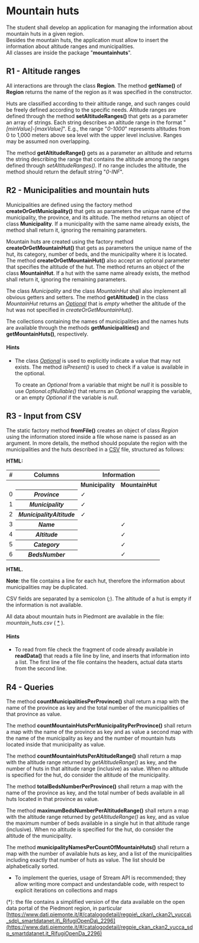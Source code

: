 Mountain huts
=============

The student shall develop an application for managing the information about mountain huts in a given region.  
Besides the mountain huts, the application must allow to insert the information about altitude ranges and municipalities.  
All classes are inside the package "**mountainhuts**".

R1 - Altitude ranges
--------------------

All interactions are through the class **Region**. The method **getName()** of **Region** returns the name of the region as it was specified in the constructor.

Huts are classified according to their altitude range, and such ranges could be freely defined according to the specific needs. Altitude ranges are defined through the method **setAltitudeRanges()** that gets as a parameter an array of strings. Each string describes an altitude range in the format "_\[minValue\]-\[maxValue\]_". E.g., the range "_0-1000_" represents altitudes from 0 to 1,000 meters above sea level with the upper level inclusive. Ranges may be assumed non overlapping.

The method **getAltitudeRange()** gets as a parameter an altitude and returns the string describing the range that contains the altitude among the ranges defined through _setAltitudeRanges()_. If no range includes the altitude, the method should return the default string "_0-INF_".

R2 - Municipalities and mountain huts
-------------------------------------

Municipalities are defined using the factory method **createOrGetMunicipality()** that gets as parameters the unique name of the municipality, the province, and its altitude. The method returns an object of class **Municipality**. If a municipality with the same name already exists, the method shall return it, ignoring the remaining parameters.

Mountain huts are created using the factory method **createOrGetMountainHut()** that gets as parameters the unique name of the hut, its category, number of beds, and the municipality where it is located. The method **createOrGetMountainHut()** also accept an optional parameter that specifies the altitude of the hut. The method returns an object of the class **MountainHut**. If a hut with the same name already exists, the method shall return it, ignoring the remaining parameters.

The class _Municipality_ and the class _MountainHut_ shall also implement all obvious getters and setters. The method **getAltitude()** in the class _MountainHut_ returns an [_Optional_](https://docs.oracle.com/javase/8/docs/api/java/util/Optional.html) that is _empty_ whether the altitude of the hut was not specified in _createOrGetMountainHut()_.

The collections containing the names of municipalities and the names huts are available through the methods **getMunicipalities()** and **getMountainHuts()**, respectively.

#### Hints

*   The class [_Optional_](https://docs.oracle.com/javase/8/docs/api/java/util/Optional.html) is used to explicitly indicate a value that may not exists. The method _isPresent()_ is used to check if a value is available in the optional.
    
    To create an _Optional_ from a variable that might be _null_ it is possible to use _Optional.ofNullable()_ that returns an _Optional_ wrapping the variable, or an empty _Optional_ if the variable is _null_.
    

R3 - Input from CSV
-------------------

The static factory method **fromFile()** creates an object of class _Region_ using the information stored inside a file whose name is passed as an argument. In more details, the method should populate the region with the municipalities and the huts described in a [CSV](https://en.wikipedia.org/wiki/Comma-separated_values) file, structured as follows:

**HTML:**

   <table style="float:none;font-family:sans-serif;">
      <tr>
        <th>#</th>
        <th>Columns</th>
        <th colspan="4">Information</th>
      <tr>
        <th></th>
        <th></th>
        <th><b>Municipality</b></th>
        <th><b>MountainHut</b></th>
      </tr>
      <tr>
        <td>0</td>
        <th><i>Province</i></th>
        <td>&#10003;</td>
        <td></td>
      </tr>
      <tr>
        <td>1</td>
        <th><i>Municipality</i></th>
        <td>&#10003;</td>
        <td></td>
      </tr>
      <tr>
        <td>2</td>
        <th><i>MunicipalityAltitude</i></th>
        <td>&#10003;</td>
        <td></td>
      </tr>
      <tr>
        <td>3</td>
        <th><i>Name</i></th>
        <td></td>
        <td>&#10003;</td>
      </tr>
      <tr>
        <td>4</td>
        <th><i>Altitude</i></th>
        <td></td>
        <td>&#10003;</td>
      </tr>
      <tr>
        <td>5</td>
        <th><i>Category</i></th>
        <td></td>
        <td>&#10003;</td>
      </tr>
      <tr>
        <td>6</td>
        <th><i>BedsNumber</i></th>
        <td></td>
        <td>&#10003;</td>
      </tr>
   </table>
    
**HTML.**

**Note**: the file contains a line for each hut, therefore the information about municipalities may be duplicated.

CSV fields are separated by a semicolon (_;_). The altitude of a hut is empty if the information is not available.

All data about mountain huts in Piedmont are available in the file: _mountain\_huts.csv_ ( [\*](#note) ).

#### Hints

*   To read from file check the fragment of code already available in **readData()** that reads a file line by line, and inserts that information into a list. The first line of the file contains the headers, actual data starts from the second line.

R4 - Queries
------------

The method **countMunicipalitiesPerProvince()** shall return a map with the name of the province as key and the total number of the municipalities of that province as value.

The method **countMountainHutsPerMunicipalityPerProvince()** shall return a map with the name of the province as key and as value a second map with the name of the municipality as key and the number of mountain huts located inside that municipality as value.

The method **countMountainHutsPerAltitudeRange()** shall return a map with the altitude range returned by _getAltitudeRange()_ as key, and the number of huts in that altitude range (inclusive) as value. When no altitude is specified for the hut, do consider the altitude of the municipality.

The method **totalBedsNumberPerProvince()** shall return a map with the name of the province as key, and the total number of beds available in all huts located in that province as value.

The method **maximumBedsNumberPerAltitudeRange()** shall return a map with the altitude range returned by _getAltitudeRange()_ as key, and as value the maximum number of beds available in a single hut in that altitude range (inclusive). When no altitude is specified for the hut, do consider the altitude of the municipality.

The method **municipalityNamesPerCountOfMountainHuts()** shall return a map with the number of available huts as key, and a list of the municipalities including exactly that number of huts as value. The list should be alphabetically sorted.

*   To implement the queries, usage of Stream API is recommended; they allow writing more compact and undestandable code, with respect to explicit iterations on collections and maps

(\*): the file contains a simplified version of the data available on the open data portal of the Piedmont region, in particular [https://www.dati.piemonte.it/#/catalogodetail/regpie\_ckan\_ckan2\_yucca\_sdp\_smartdatanet.it\_RifugiOpenDa\_2296](https://www.dati.piemonte.it/#/catalogodetail/regpie_ckan_ckan2_yucca_sdp_smartdatanet.it_RifugiOpenDa_2296)
